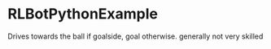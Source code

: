 # RLBotPythonExample
Drives towards the ball if goalside, goal otherwise. generally not very skilled